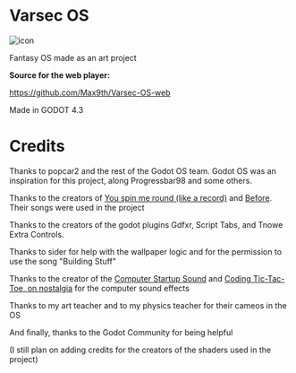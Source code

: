 # Varsec OS

![icon](https://github.com/user-attachments/assets/65a14560-15db-4d34-b16b-93886c1dc837)


 Fantasy OS made as an art project


**Source for the web player:**

https://github.com/Max9th/Varsec-OS-web

Made in GODOT 4.3

# Credits

Thanks to popcar2 and the rest of the Godot OS team. Godot OS was an inspiration for this project, along Progressbar98 and some others.

Thanks to the creators of [You spin me round (like a record)](https://en.wikipedia.org/wiki/You_Spin_Me_Round_(Like_a_Record)) and [Before](). Their songs were used in the project

Thanks to the creators of the godot plugins Gdfxr, Script Tabs, and Tnowe Extra Controls.

Thanks to sider for help with the wallpaper logic and for the permission to use the song "Building Stuff"

Thanks to the creator of the [Computer Startup Sound](https://www.youtube.com/watch?v=4kRqai4ZbHA) and [Coding Tic-Tac-Toe, on nostalgia](https://www.youtube.com/watch?v=iG6M-vt-4JY&t=1502s) for the computer sound effects

Thanks to my art teacher and to my physics teacher for their cameos in the OS

And finally, thanks to the Godot Community for being helpful

(I still plan on adding credits for the creators of the shaders used in the project)
